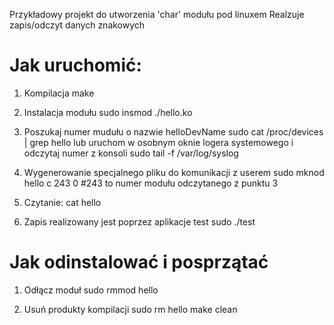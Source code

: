 Przykładowy projekt do utworzenia 'char' modułu pod linuxem
Realzuje zapis/odczyt danych znakowych

Jak uruchomić:
==============

1. Kompilacja
make

2. Instalacja modułu
sudo insmod ./hello.ko

3. Poszukaj numer mudułu o nazwie helloDevName
sudo cat /proc/devices | grep hello
lub uruchom w osobnym oknie logera systemowego i odczytaj numer z konsoli
sudo tail -f /var/log/syslog

4. Wygenerowanie specjalnego pliku do komunikacji z userem
sudo mknod hello c 243 0
#243 to numer modułu odczytanego z punktu 3

5. Czytanie:
cat hello

6. Zapis realizowany jest poprzez aplikacje test
sudo ./test

Jak odinstalować i posprzątać
=============================
1. Odłącz moduł
sudo rmmod hello

2. Usuń produkty kompilacji
sudo rm hello
make clean

